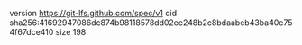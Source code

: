 version https://git-lfs.github.com/spec/v1
oid sha256:41692947086dc874b98118578dd02ee248b2c8bdaabeb43ba40e754f67dce410
size 198
